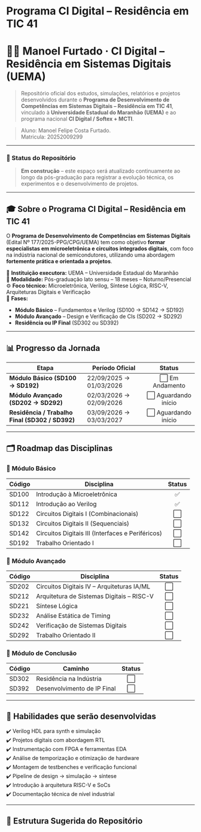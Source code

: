 # Programa CI Digital – Residência em TIC 41

# 👩‍💻 Manoel Furtado · CI Digital – Residência em Sistemas Digitais (UEMA)

> Repositório oficial dos estudos, simulações, relatórios e projetos desenvolvidos durante o **Programa de Desenvolvimento de Competências em Sistemas Digitais – Residência em TIC 41**, vinculado à **Universidade Estadual do Maranhão (UEMA)** e ao programa nacional **CI Digital / Softex + MCTI**.

> Aluno: Manoel Felipe Costa Furtado. \
> Matricula: 20252009299

---

### 🚧 Status do Repositório  
> **Em construção** – este espaço será atualizado continuamente ao longo da pós-graduação para registrar a evolução técnica, os experimentos e o desenvolvimento de projetos.

---

## 🎓 Sobre o Programa CI Digital – Residência em TIC 41

O **Programa de Desenvolvimento de Competências em Sistemas Digitais** (Edital Nº 177/2025-PPG/CPG/UEMA) tem como objetivo **formar especialistas em microeletrônica e circuitos integrados digitais**, com foco na indústria nacional de semicondutores, utilizando uma abordagem **fortemente prática e orientada a projetos**.

📍 **Instituição executora:** UEMA – Universidade Estadual do Maranhão  
🧠 **Modalidade:** Pós-graduação lato sensu – 18 meses – Noturno/Presencial   
⚙️ **Foco técnico:** Microeletrônica, Verilog, Síntese Lógica, RISC-V, Arquiteturas Digitais e Verificação  
📡 **Fases:**  
- **Módulo Básico** – Fundamentos e Verilog (SD100 → SD142 → SD192)  
- **Módulo Avançado** – Design e Verificação de CIs (SD202 → SD292)  
- **Residência ou IP Final** (SD302 ou SD392)

---

## 📊 Progresso da Jornada

| Etapa | Período Oficial | Status |
|------|------------------|:------:|
| **Módulo Básico (SD100 → SD192)** | 22/09/2025 → 01/03/2026 | ⬜ Em Andamento |
| **Módulo Avançado (SD202 → SD292)** | 02/03/2026 → 02/09/2026 | ⬜ Aguardando início |
| **Residência / Trabalho Final (SD302 / SD392)** | 03/09/2026 → 03/03/2027 | ⬜ Aguardando início |



---

## 🗂️ Roadmap das Disciplinas

### 🔹 **Módulo Básico**
| Código | Disciplina | Status |
|-------|-----------------------------|:------:|
| SD100 | Introdução à Microeletrônica | ✅|
| SD112 | Introdução ao Verilog | ✅ |
| SD122 | Circuitos Digitais I (Combinacionais) | ⬜ |
| SD132 | Circuitos Digitais II (Sequenciais) | ⬜ |
| SD142 | Circuitos Digitais III (Interfaces e Periféricos) | ⬜ |
| SD192 | Trabalho Orientado I | ⬜ |

### 🔹 **Módulo Avançado**
| Código | Disciplina | Status |
|-------|-----------------------------|:------:|
| SD202 | Circuitos Digitais IV – Arquiteturas IA/ML | ⬜ |
| SD212 | Arquitetura de Sistemas Digitais – RISC-V | ⬜ |
| SD221 | Síntese Lógica | ⬜ |
| SD232 | Análise Estática de Timing | ⬜ |
| SD242 | Verificação de Sistemas Digitais | ⬜ |
| SD292 | Trabalho Orientado II | ⬜ |

### 🔹 **Módulo de Conclusão**
| Código | Caminho | Status |
|-------|-----------------------------|:------:|
| SD302 | Residência na Indústria | ⬜ |
| SD392 | Desenvolvimento de IP Final | ⬜ |

---

## 🚀 Habilidades que serão desenvolvidas

✔️ Verilog HDL para synth e simulação  
✔️ Projetos digitais com abordagem RTL  
✔️ Instrumentação com FPGA e ferramentas EDA  
✔️ Análise de temporização e otimização de hardware  
✔️ Montagem de testbenches e verificação funcional  
✔️ Pipeline de design → simulação → síntese  
✔️ Introdução à arquitetura RISC-V e SoCs  
✔️ Documentação técnica de nível industrial

---

## 📁 Estrutura Sugerida do Repositório

